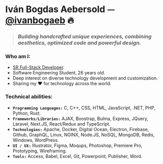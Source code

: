 
<h1>Iván Bogdas Aebersold ⏤ <a href="https://ivanbogaeb.github.io">@ivanbogaeb</a> 🔥</h1>

> ### _Building handcrafted unique experiences, combining aesthetics, optimized code and powerful design._

### Who am I:
  - [SR Full-Stack Developer](https://github.com/ivanbogaeb).
  - Software Engineering Student, 26 years old.
  - Deep interest on diverse technology development and customization.
  - Sharing my ❤️ for technology across the world.

### Technical abilities:
  - **`Programming Languages:`** C, C++, CSS, HTML, JavaScript, .NET, PHP, Python, Rust.
  - **`Frameworks/Libraries:`** AJAX, Boostrap, Bulma, Express, JQuery, Laravel, Next.JS, React/Redux and TypeScript.
  - **`Technologies:`** Apache, Docker, Digital Ocean, Electron, Firebase, Github, GraphQL, Linux, NGINX, Node.JS, NoSQL, MongoDB, Redis, Windows, WordPress.
  - **`UI / UX:`** Illustrator, Figma, Moqups, Photoshop, Premiere Pro, Prototyping, Wireframing.
  - **`Tools:`** Access, Babel, Excel, Git, Powerpoint, Publisher, Word.
